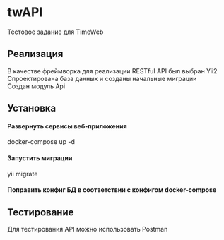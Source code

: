 # twAPI
Тестовое задание для TimeWeb

## Реализация
В качестве фреймворка для реализации RESTful API был выбран Yii2  
Спроектирована база данных и созданы начальные миграции  
Создан модуль Api  

## Установка
#### Развернуть сервисы веб-приложения
docker-compose up -d
#### Запустить миграции
yii migrate
#### Поправить конфиг БД в соответствии с конфигом docker-compose

## Тестирование
Для тестирования API можно использовать Postman
